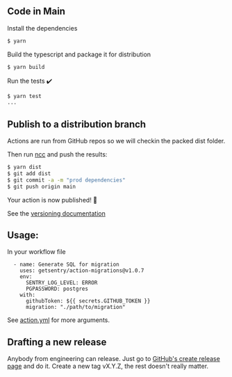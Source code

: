 ## Code in Main

Install the dependencies
```bash
$ yarn
```

Build the typescript and package it for distribution
```bash
$ yarn build
```

Run the tests :heavy_check_mark:  
```bash
$ yarn test
...
```

## Publish to a distribution branch

Actions are run from GitHub repos so we will checkin the packed dist folder. 

Then run [ncc](https://github.com/zeit/ncc) and push the results:
```bash
$ yarn dist
$ git add dist
$ git commit -a -m "prod dependencies"
$ git push origin main
```

Your action is now published! :rocket:

See the [versioning documentation](https://github.com/actions/toolkit/blob/master/docs/action-versioning.md)

## Usage:

In your workflow file

```
  - name: Generate SQL for migration
    uses: getsentry/action-migrations@v1.0.7
    env:
      SENTRY_LOG_LEVEL: ERROR
      PGPASSWORD: postgres
    with:
      githubToken: ${{ secrets.GITHUB_TOKEN }}
      migration: "./path/to/migration"
```

See [action.yml](action.yml) for more arguments.

## Drafting a new release

Anybody from engineering can release. Just go to [GitHub's create release
page](https://github.com/getsentry/action-migrations/releases) and do it.
Create a new tag vX.Y.Z, the rest doesn't really matter.
